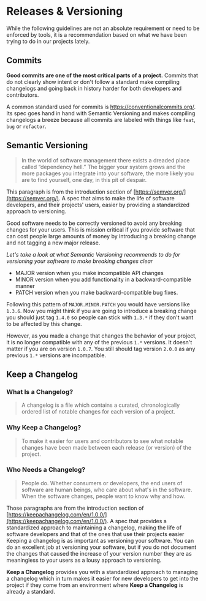 # Releases & Versioning

While the following guidelines are not an absolute requirement or need to be enforced by tools, it is a recommendation based on what we have been trying to do in our projects lately.

## Commits <a id="commits"></a>

**Good commits are one of the most critical parts of a project.** Commits that do not clearly show intent or don't follow a standard make compiling changelogs and going back in history harder for both developers and contributors.

A common standard used for commits is https://conventionalcommits.org/. Its spec goes hand in hand with Semantic Versioning and makes compiling changelogs a breeze because all commits are labeled with things like `feat`, `bug` or `refactor`.

## Semantic Versioning <a id="semantic-versioning"></a>

> In the world of software management there exists a dreaded place called “dependency hell.” The bigger your system grows and the more packages you integrate into your software, the more likely you are to find yourself, one day, in this pit of despair.

This paragraph is from the introduction section of [https://semver.org/](https://semver.org/). A spec that aims to make the life of software developers, and their projects' users, easier by providing a standardized approach to versioning.

Good software needs to be correctly versioned to avoid any breaking changes for your users. This is mission critical if you provide software that can cost people large amounts of money by introducing a breaking change and not tagging a new major release.

_Let's take a look at what Semantic Versioning recommends to do for versioning your software to make breaking changes clear_

* MAJOR version when you make incompatible API changes
* MINOR version when you add functionality in a backward-compatible manner
* PATCH version when you make backward-compatible bug fixes.

Following this pattern of `MAJOR.MINOR.PATCH` you would have versions like `1.3.6`. Now you might think if you are going to introduce a breaking change you should just tag `1.4.0` so people can stick with `1.3.*` if they don't want to be affected by this change.

However, as you made a change that changes the behavior of your project, it is no longer compatible with any of the previous `1.*` versions. It doesn't matter if you are on version `1.0.7`. You still should tag version `2.0.0` as any previous `1.*` versions are incompatible.

## Keep a Changelog <a id="keep-a-changelog"></a>

### What Is a Changelog? <a id="what-is-a-changelog"></a>

> A changelog is a file which contains a curated, chronologically ordered list of notable changes for each version of a project.

### Why Keep a Changelog? <a id="why-keep-a-changelog"></a>

> To make it easier for users and contributors to see what notable changes have been made between each release \(or version\) of the project.

### Who Needs a Changelog? <a id="who-needs-a-changelog"></a>

> People do. Whether consumers or developers, the end users of software are human beings, who care about what's in the software. When the software changes, people want to know why and how.

Those paragraphs are from the introduction section of [https://keepachangelog.com/en/1.0.0/](https://keepachangelog.com/en/1.0.0/). A spec that provides a standardized approach to maintaining a changelog, making the life of software developers and that of the ones that use their projects easier Keeping a changelog is as important as versioning your software. You can do an excellent job at versioning your software, but if you do not document the changes that caused the increase of your version number they are as meaningless to your users as a lousy approach to versioning.

**Keep a Changelog** provides you with a standardized approach to managing a changelog which in turn makes it easier for new developers to get into the project if they come from an environment where **Keep a Changelog** is already a standard.

